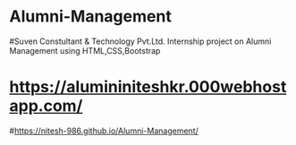 # Alumni-Management
#Suven Constultant & Technology Pvt.Ltd. Internship project on Alumni Management using HTML,CSS,Bootstrap
# https://alumininiteshkr.000webhostapp.com/

#https://nitesh-986.github.io/Alumni-Management/
